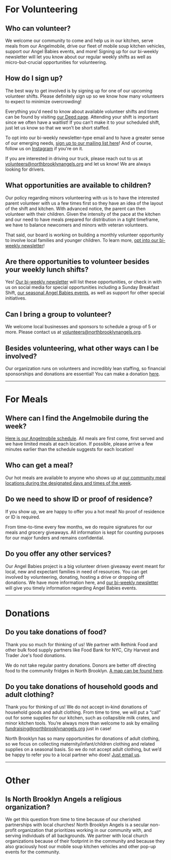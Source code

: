 # For Volunteering

## Who can volunteer?

We welcome our community to come and help us in our kitchen, serve meals from our Angelmobile, drive our fleet of mobile soup kitchen vehicles, support our Angel Babies events, and more! Signing up for our bi-weekly newsletter will let you know about our regular weekly shifts as well as micro-but-crucial opportunities for volunteering.

## How do I sign up?

The best way to get involved is by signing up for one of our upcoming volunteer shifts. Please definitely sign up so we know how many volunteers to expect to minimize overcrowding!

Everything you'd need to know about available volunteer shifts and times can be found by visiting [our Deed page](https://web.godeed.today/organization/5ba68de87e93fe6c785a6dcd). Attending your shift is important since we often have a waitlist! If you can’t make it to your scheduled shift, just let us know so that we won’t be short staffed.

To opt into our bi-weekly newsletter-type email and to have a greater sense of our emerging needs, [sign up to our mailing list here](#newsletter)! And of course, follow us on [Instagram](https://instagram.com/northbrooklynangels) if you're on it.

If you are interested in driving our truck, please reach out to us at [volunteers@northbrooklynangels.org](mailto:volunteers@northbrooklynangels.org) and let us know! We are always looking for drivers.

## What opportunities are available to children?

Our policy regarding minors volunteering with us is to have the interested parent volunteer with us a few times first so they have an idea of the layout of the shift and kitchen. With advanced notice, the parent can then volunteer with their children. Given the intensity of the pace at the kitchen and our need to have meals prepared for distribution in a tight timeframe, we have to balance newcomers and minors with veteran volunteers. 

That said, our board is working on building a monthly volunteer opportunity to involve local families and younger children. To learn more, [opt into our bi-weekly newsletter](#newsletter)!

## Are there opportunities to volunteer besides your weekly lunch shifts?

Yes! [Our bi-weekly newsletter](#newsletter) will list these opportunities, or check in with us on social media for special opportunities including a Sunday Breakfast Shift, [our seasonal Angel Babies events](/angel-babies), as well as support for other special initiatives. 

## Can I bring a group to volunteer?

We welcome local businesses and sponsors to schedule a group of 5 or more. Please contact us at [volunteers@northbrooklynangels.org](mailto:volunteers@northbrooklynangels.org). 

## Besides volunteering, what other ways can I be involved?

Our organization runs on volunteers and incredibly lean staffing, so financial sponsorships and donations are essential! You can make a donation [here](/donate). 

---

# For Meals

## Where can I find the Angelmobile during the week?

[Here is our Angelmobile schedule](/meals). All meals are first come, first served and we have limited meals at each location. If possible, please arrive a few minutes earlier than the schedule suggests for each location!

## Who can get a meal?

Our hot meals are available to anyone who shows up at [our community meal locations during the designated days and times of the week](/meals).

## Do we need to show ID or proof of residence?

If you show up, we are happy to offer you a hot meal!  No proof of residence or ID is required. 

From time-to-time every few months, we do require signatures for our meals and grocery giveaways. All information is kept for counting purposes for our major funders and remains confidential. 

## Do you offer any other services?

Our Angel Babies project is a big volunteer driven giveaway event meant for local, new and expectant families in need of resources. You can get involved by volunteering, donating, hosting a drive or dropping off donations. We have more information here, and [our bi-weekly newsletter](#newsletter) will give you timely information regarding Angel Babies events. 

---

# Donations

## Do you take donations of food?

Thank you so much for thinking of us! We partner with Rethink Food and other bulk food supply partners like Food Bank for NYC, City Harvest and Trader Joe's food donations. 

We do not take regular pantry donations. Donors are better off directing food to the community fridges in North Brooklyn. [A map can be found here](https://nycfridge.com/).

## Do you take donations of household goods and adult clothing?

Thank you for thinking of us! We do not accept in-kind donations of household goods and adult clothing. From time to time, we will put a “call” out for some supplies for our kitchen, such as collapsible milk crates, and minor kitchen tools. You’re always more than welcome to ask by emailing [fundraising@northbrooklynangels.org](mailto:fundraising@northbrooklynangels.org) just in case! 

North Brooklyn has so many opportunities for donations of adult clothing, so we focus on collecting maternity/infant/children clothing and related supplies on a seasonal basis. So we do not accept adult clothing, but we’d be happy to refer you to a local partner who does! [Just email us](mailto:fundraising@northbrooklynangels.org).

---

# Other

## Is North Brooklyn Angels a religious organization?

We get this question from time to time because of our cherished partnerships with local churches! North Brooklyn Angels is a secular non-profit organization that prioritizes working in our community with, and serving individuals of all backgrounds. We partner with local church organizations because of their footprint in the community and because they also graciously host our mobile soup kitchen vehicles and other pop-up events for the community.
